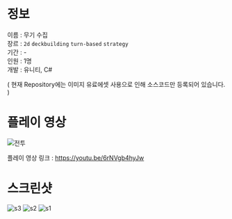 # 정보
이름 : 무기 수집 <br>
장르 : `2d` `deckbuilding` `turn-based` `strategy` <br>
기간 : -  
인원 : 1명 <br>
개발 : 유니티, C#

( 현재 Repository에는 이미지 유료에셋 사용으로 인해 소스코드만 등록되어 있습니다. )

# 플레이 영상

![전투](https://github.com/user-attachments/assets/90277ceb-cded-42eb-9c8c-f4dd46cf4a5c)

플레이 영상 링크 : https://youtu.be/6rNVgb4hyJw

# 스크린샷

![s3](https://github.com/user-attachments/assets/8bf92394-2d14-4dc0-ac79-56123d354d9b)
![s2](https://github.com/user-attachments/assets/05826cb8-cf3b-459c-8e1e-8cfbc7ae2571)
![s1](https://github.com/user-attachments/assets/0d7564b3-a9ff-4320-a664-c66b4009049f)
